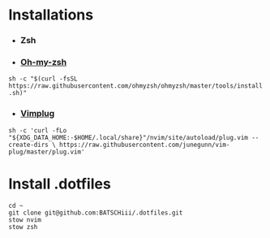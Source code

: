 # Installations 

- ### Zsh

- ### [Oh-my-zsh](https://github.com/ohmyzsh/ohmyzsh)
`sh -c "$(curl -fsSL https://raw.githubusercontent.com/ohmyzsh/ohmyzsh/master/tools/install.sh)"`

- ### [Vimplug](https://github.com/junegunn/vim-plug)
`sh -c 'curl -fLo "${XDG_DATA_HOME:-$HOME/.local/share}"/nvim/site/autoload/plug.vim --create-dirs \
       https://raw.githubusercontent.com/junegunn/vim-plug/master/plug.vim'`

# Install .dotfiles
```
cd ~
git clone git@github.com:BATSCHiii/.dotfiles.git
stow nvim
stow zsh
```

